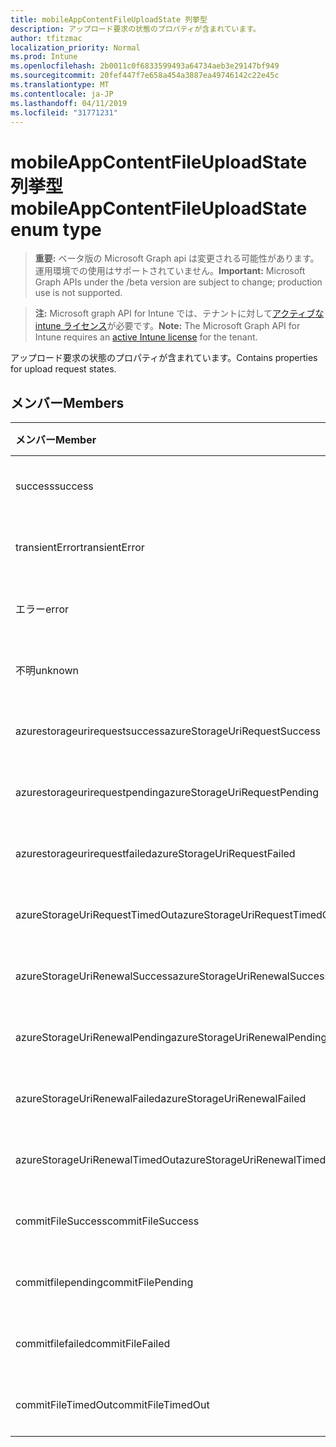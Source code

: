 ```yaml
---
title: mobileAppContentFileUploadState 列挙型
description: アップロード要求の状態のプロパティが含まれています。
author: tfitzmac
localization_priority: Normal
ms.prod: Intune
ms.openlocfilehash: 2b0011c0f6833599493a64734aeb3e29147bf949
ms.sourcegitcommit: 20fef447f7e658a454a3887ea49746142c22e45c
ms.translationtype: MT
ms.contentlocale: ja-JP
ms.lasthandoff: 04/11/2019
ms.locfileid: "31771231"
---
```

# <a name="mobileappcontentfileuploadstate-enum-type"></a><span data-ttu-id="72b9d-103">mobileAppContentFileUploadState 列挙型</span><span class="sxs-lookup"><span data-stu-id="72b9d-103">mobileAppContentFileUploadState enum type</span></span>

> <span data-ttu-id="72b9d-104">**重要:** ベータ版の Microsoft Graph api は変更される可能性があります。運用環境での使用はサポートされていません。</span><span class="sxs-lookup"><span data-stu-id="72b9d-104">**Important:** Microsoft Graph APIs under the /beta version are subject to change; production use is not supported.</span></span>

> <span data-ttu-id="72b9d-105">**注:** Microsoft graph API for Intune では、テナントに対して[アクティブな intune ライセンス](https://go.microsoft.com/fwlink/?linkid=839381)が必要です。</span><span class="sxs-lookup"><span data-stu-id="72b9d-105">**Note:** The Microsoft Graph API for Intune requires an [active Intune license](https://go.microsoft.com/fwlink/?linkid=839381) for the tenant.</span></span>

<span data-ttu-id="72b9d-106">アップロード要求の状態のプロパティが含まれています。</span><span class="sxs-lookup"><span data-stu-id="72b9d-106">Contains properties for upload request states.</span></span>

## <a name="members"></a><span data-ttu-id="72b9d-107">メンバー</span><span class="sxs-lookup"><span data-stu-id="72b9d-107">Members</span></span>
|<span data-ttu-id="72b9d-108">メンバー</span><span class="sxs-lookup"><span data-stu-id="72b9d-108">Member</span></span>|<span data-ttu-id="72b9d-109">値</span><span class="sxs-lookup"><span data-stu-id="72b9d-109">Value</span></span>|<span data-ttu-id="72b9d-110">説明</span><span class="sxs-lookup"><span data-stu-id="72b9d-110">Description</span></span>|
|:---|:---|:---|
|<span data-ttu-id="72b9d-111">success</span><span class="sxs-lookup"><span data-stu-id="72b9d-111">success</span></span>|<span data-ttu-id="72b9d-112">.0</span><span class="sxs-lookup"><span data-stu-id="72b9d-112">0</span></span>|<span data-ttu-id="72b9d-113">まだ文書化されていません</span><span class="sxs-lookup"><span data-stu-id="72b9d-113">Not yet documented</span></span>|
|<span data-ttu-id="72b9d-114">transientError</span><span class="sxs-lookup"><span data-stu-id="72b9d-114">transientError</span></span>|<span data-ttu-id="72b9d-115">1-d</span><span class="sxs-lookup"><span data-stu-id="72b9d-115">1</span></span>|<span data-ttu-id="72b9d-116">まだ文書化されていません</span><span class="sxs-lookup"><span data-stu-id="72b9d-116">Not yet documented</span></span>|
|<span data-ttu-id="72b9d-117">エラー</span><span class="sxs-lookup"><span data-stu-id="72b9d-117">error</span></span>|<span data-ttu-id="72b9d-118">pbm-2</span><span class="sxs-lookup"><span data-stu-id="72b9d-118">2</span></span>|<span data-ttu-id="72b9d-119">まだ文書化されていません</span><span class="sxs-lookup"><span data-stu-id="72b9d-119">Not yet documented</span></span>|
|<span data-ttu-id="72b9d-120">不明</span><span class="sxs-lookup"><span data-stu-id="72b9d-120">unknown</span></span>|<span data-ttu-id="72b9d-121">1/3</span><span class="sxs-lookup"><span data-stu-id="72b9d-121">3</span></span>|<span data-ttu-id="72b9d-122">まだ文書化されていません</span><span class="sxs-lookup"><span data-stu-id="72b9d-122">Not yet documented</span></span>|
|<span data-ttu-id="72b9d-123">azurestorageurirequestsuccess</span><span class="sxs-lookup"><span data-stu-id="72b9d-123">azureStorageUriRequestSuccess</span></span>|<span data-ttu-id="72b9d-124">100</span><span class="sxs-lookup"><span data-stu-id="72b9d-124">100</span></span>|<span data-ttu-id="72b9d-125">まだ文書化されていません</span><span class="sxs-lookup"><span data-stu-id="72b9d-125">Not yet documented</span></span>|
|<span data-ttu-id="72b9d-126">azurestorageurirequestpending</span><span class="sxs-lookup"><span data-stu-id="72b9d-126">azureStorageUriRequestPending</span></span>|<span data-ttu-id="72b9d-127">101</span><span class="sxs-lookup"><span data-stu-id="72b9d-127">101</span></span>|<span data-ttu-id="72b9d-128">まだ文書化されていません</span><span class="sxs-lookup"><span data-stu-id="72b9d-128">Not yet documented</span></span>|
|<span data-ttu-id="72b9d-129">azurestorageurirequestfailed</span><span class="sxs-lookup"><span data-stu-id="72b9d-129">azureStorageUriRequestFailed</span></span>|<span data-ttu-id="72b9d-130">102</span><span class="sxs-lookup"><span data-stu-id="72b9d-130">102</span></span>|<span data-ttu-id="72b9d-131">まだ文書化されていません</span><span class="sxs-lookup"><span data-stu-id="72b9d-131">Not yet documented</span></span>|
|<span data-ttu-id="72b9d-132">azureStorageUriRequestTimedOut</span><span class="sxs-lookup"><span data-stu-id="72b9d-132">azureStorageUriRequestTimedOut</span></span>|<span data-ttu-id="72b9d-133">103</span><span class="sxs-lookup"><span data-stu-id="72b9d-133">103</span></span>|<span data-ttu-id="72b9d-134">まだ文書化されていません</span><span class="sxs-lookup"><span data-stu-id="72b9d-134">Not yet documented</span></span>|
|<span data-ttu-id="72b9d-135">azureStorageUriRenewalSuccess</span><span class="sxs-lookup"><span data-stu-id="72b9d-135">azureStorageUriRenewalSuccess</span></span>|<span data-ttu-id="72b9d-136">200</span><span class="sxs-lookup"><span data-stu-id="72b9d-136">200</span></span>|<span data-ttu-id="72b9d-137">まだ文書化されていません</span><span class="sxs-lookup"><span data-stu-id="72b9d-137">Not yet documented</span></span>|
|<span data-ttu-id="72b9d-138">azureStorageUriRenewalPending</span><span class="sxs-lookup"><span data-stu-id="72b9d-138">azureStorageUriRenewalPending</span></span>|<span data-ttu-id="72b9d-139">201</span><span class="sxs-lookup"><span data-stu-id="72b9d-139">201</span></span>|<span data-ttu-id="72b9d-140">まだ文書化されていません</span><span class="sxs-lookup"><span data-stu-id="72b9d-140">Not yet documented</span></span>|
|<span data-ttu-id="72b9d-141">azureStorageUriRenewalFailed</span><span class="sxs-lookup"><span data-stu-id="72b9d-141">azureStorageUriRenewalFailed</span></span>|<span data-ttu-id="72b9d-142">202</span><span class="sxs-lookup"><span data-stu-id="72b9d-142">202</span></span>|<span data-ttu-id="72b9d-143">まだ文書化されていません</span><span class="sxs-lookup"><span data-stu-id="72b9d-143">Not yet documented</span></span>|
|<span data-ttu-id="72b9d-144">azureStorageUriRenewalTimedOut</span><span class="sxs-lookup"><span data-stu-id="72b9d-144">azureStorageUriRenewalTimedOut</span></span>|<span data-ttu-id="72b9d-145">203</span><span class="sxs-lookup"><span data-stu-id="72b9d-145">203</span></span>|<span data-ttu-id="72b9d-146">まだ文書化されていません</span><span class="sxs-lookup"><span data-stu-id="72b9d-146">Not yet documented</span></span>|
|<span data-ttu-id="72b9d-147">commitFileSuccess</span><span class="sxs-lookup"><span data-stu-id="72b9d-147">commitFileSuccess</span></span>|<span data-ttu-id="72b9d-148">300</span><span class="sxs-lookup"><span data-stu-id="72b9d-148">300</span></span>|<span data-ttu-id="72b9d-149">まだ文書化されていません</span><span class="sxs-lookup"><span data-stu-id="72b9d-149">Not yet documented</span></span>|
|<span data-ttu-id="72b9d-150">commitfilepending</span><span class="sxs-lookup"><span data-stu-id="72b9d-150">commitFilePending</span></span>|<span data-ttu-id="72b9d-151">301</span><span class="sxs-lookup"><span data-stu-id="72b9d-151">301</span></span>|<span data-ttu-id="72b9d-152">まだ文書化されていません</span><span class="sxs-lookup"><span data-stu-id="72b9d-152">Not yet documented</span></span>|
|<span data-ttu-id="72b9d-153">commitfilefailed</span><span class="sxs-lookup"><span data-stu-id="72b9d-153">commitFileFailed</span></span>|<span data-ttu-id="72b9d-154">302</span><span class="sxs-lookup"><span data-stu-id="72b9d-154">302</span></span>|<span data-ttu-id="72b9d-155">まだ文書化されていません</span><span class="sxs-lookup"><span data-stu-id="72b9d-155">Not yet documented</span></span>|
|<span data-ttu-id="72b9d-156">commitFileTimedOut</span><span class="sxs-lookup"><span data-stu-id="72b9d-156">commitFileTimedOut</span></span>|<span data-ttu-id="72b9d-157">303</span><span class="sxs-lookup"><span data-stu-id="72b9d-157">303</span></span>|<span data-ttu-id="72b9d-158">まだ文書化されていません</span><span class="sxs-lookup"><span data-stu-id="72b9d-158">Not yet documented</span></span>|





